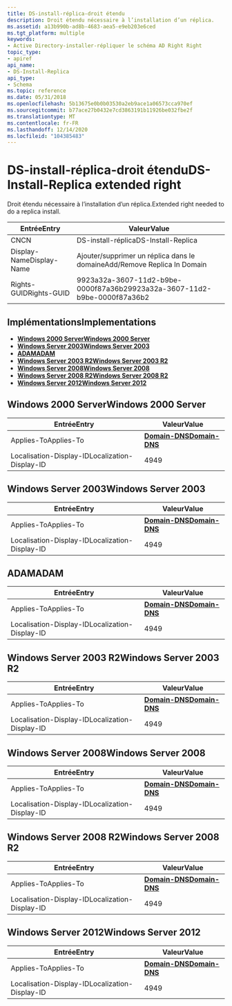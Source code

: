 ```yaml
---
title: DS-install-réplica-droit étendu
description: Droit étendu nécessaire à l’installation d’un réplica.
ms.assetid: a13b990b-ad8b-4683-aea5-e9eb203e6ced
ms.tgt_platform: multiple
keywords:
- Active Directory-installer-répliquer le schéma AD Right Right
topic_type:
- apiref
api_name:
- DS-Install-Replica
api_type:
- Schema
ms.topic: reference
ms.date: 05/31/2018
ms.openlocfilehash: 5b13675e0b0b03530a2eb9ace1a06573cca970ef
ms.sourcegitcommit: b77ace27b0432e7cd3863191b11926be032fbe2f
ms.translationtype: MT
ms.contentlocale: fr-FR
ms.lasthandoff: 12/14/2020
ms.locfileid: "104385483"
---
```

# <a name="ds-install-replica-extended-right"></a><span data-ttu-id="733d4-104">DS-install-réplica-droit étendu</span><span class="sxs-lookup"><span data-stu-id="733d4-104">DS-Install-Replica extended right</span></span>

<span data-ttu-id="733d4-105">Droit étendu nécessaire à l’installation d’un réplica.</span><span class="sxs-lookup"><span data-stu-id="733d4-105">Extended right needed to do a replica install.</span></span>



| <span data-ttu-id="733d4-106">Entrée</span><span class="sxs-lookup"><span data-stu-id="733d4-106">Entry</span></span> | <span data-ttu-id="733d4-107">Valeur</span><span class="sxs-lookup"><span data-stu-id="733d4-107">Value</span></span> |
|--------------|--------------------------------------|
| <span data-ttu-id="733d4-108">CN</span><span class="sxs-lookup"><span data-stu-id="733d4-108">CN</span></span>           | <span data-ttu-id="733d4-109">DS-install-réplica</span><span class="sxs-lookup"><span data-stu-id="733d4-109">DS-Install-Replica</span></span>                   |
| <span data-ttu-id="733d4-110">Display-Name</span><span class="sxs-lookup"><span data-stu-id="733d4-110">Display-Name</span></span> | <span data-ttu-id="733d4-111">Ajouter/supprimer un réplica dans le domaine</span><span class="sxs-lookup"><span data-stu-id="733d4-111">Add/Remove Replica In Domain</span></span>         |
| <span data-ttu-id="733d4-112">Rights-GUID</span><span class="sxs-lookup"><span data-stu-id="733d4-112">Rights-GUID</span></span>  | <span data-ttu-id="733d4-113">9923a32a-3607-11d2-b9be-0000f87a36b2</span><span class="sxs-lookup"><span data-stu-id="733d4-113">9923a32a-3607-11d2-b9be-0000f87a36b2</span></span> |



## <a name="implementations"></a><span data-ttu-id="733d4-114">Implémentations</span><span class="sxs-lookup"><span data-stu-id="733d4-114">Implementations</span></span>

-   [<span data-ttu-id="733d4-115">**Windows 2000 Server**</span><span class="sxs-lookup"><span data-stu-id="733d4-115">**Windows 2000 Server**</span></span>](#windows-2000-server)
-   [<span data-ttu-id="733d4-116">**Windows Server 2003**</span><span class="sxs-lookup"><span data-stu-id="733d4-116">**Windows Server 2003**</span></span>](#windows-server-2003)
-   [<span data-ttu-id="733d4-117">**ADAM**</span><span class="sxs-lookup"><span data-stu-id="733d4-117">**ADAM**</span></span>](#adam)
-   [<span data-ttu-id="733d4-118">**Windows Server 2003 R2**</span><span class="sxs-lookup"><span data-stu-id="733d4-118">**Windows Server 2003 R2**</span></span>](#windows-server-2003-r2)
-   [<span data-ttu-id="733d4-119">**Windows Server 2008**</span><span class="sxs-lookup"><span data-stu-id="733d4-119">**Windows Server 2008**</span></span>](#windows-server-2008)
-   [<span data-ttu-id="733d4-120">**Windows Server 2008 R2**</span><span class="sxs-lookup"><span data-stu-id="733d4-120">**Windows Server 2008 R2**</span></span>](#windows-server-2008-r2)
-   [<span data-ttu-id="733d4-121">**Windows Server 2012**</span><span class="sxs-lookup"><span data-stu-id="733d4-121">**Windows Server 2012**</span></span>](#windows-server-2012)

## <a name="windows-2000-server"></a><span data-ttu-id="733d4-122">Windows 2000 Server</span><span class="sxs-lookup"><span data-stu-id="733d4-122">Windows 2000 Server</span></span>



| <span data-ttu-id="733d4-123">Entrée</span><span class="sxs-lookup"><span data-stu-id="733d4-123">Entry</span></span> | <span data-ttu-id="733d4-124">Valeur</span><span class="sxs-lookup"><span data-stu-id="733d4-124">Value</span></span> |
|-------------------------|----------------------------------------------|
| <span data-ttu-id="733d4-125">Applies-To</span><span class="sxs-lookup"><span data-stu-id="733d4-125">Applies-To</span></span>              | [<span data-ttu-id="733d4-126">**Domain-DNS**</span><span class="sxs-lookup"><span data-stu-id="733d4-126">**Domain-DNS**</span></span>](c-domaindns.md)<br/> |
| <span data-ttu-id="733d4-127">Localisation-Display-ID</span><span class="sxs-lookup"><span data-stu-id="733d4-127">Localization-Display-ID</span></span> | <span data-ttu-id="733d4-128">49</span><span class="sxs-lookup"><span data-stu-id="733d4-128">49</span></span>                                           |



## <a name="windows-server-2003"></a><span data-ttu-id="733d4-129">Windows Server 2003</span><span class="sxs-lookup"><span data-stu-id="733d4-129">Windows Server 2003</span></span>



| <span data-ttu-id="733d4-130">Entrée</span><span class="sxs-lookup"><span data-stu-id="733d4-130">Entry</span></span> | <span data-ttu-id="733d4-131">Valeur</span><span class="sxs-lookup"><span data-stu-id="733d4-131">Value</span></span> |
|-------------------------|----------------------------------------------|
| <span data-ttu-id="733d4-132">Applies-To</span><span class="sxs-lookup"><span data-stu-id="733d4-132">Applies-To</span></span>              | [<span data-ttu-id="733d4-133">**Domain-DNS**</span><span class="sxs-lookup"><span data-stu-id="733d4-133">**Domain-DNS**</span></span>](c-domaindns.md)<br/> |
| <span data-ttu-id="733d4-134">Localisation-Display-ID</span><span class="sxs-lookup"><span data-stu-id="733d4-134">Localization-Display-ID</span></span> | <span data-ttu-id="733d4-135">49</span><span class="sxs-lookup"><span data-stu-id="733d4-135">49</span></span>                                           |



## <a name="adam"></a><span data-ttu-id="733d4-136">ADAM</span><span class="sxs-lookup"><span data-stu-id="733d4-136">ADAM</span></span>



| <span data-ttu-id="733d4-137">Entrée</span><span class="sxs-lookup"><span data-stu-id="733d4-137">Entry</span></span> | <span data-ttu-id="733d4-138">Valeur</span><span class="sxs-lookup"><span data-stu-id="733d4-138">Value</span></span> |
|-------------------------|----------------------------------------------|
| <span data-ttu-id="733d4-139">Applies-To</span><span class="sxs-lookup"><span data-stu-id="733d4-139">Applies-To</span></span>              | [<span data-ttu-id="733d4-140">**Domain-DNS**</span><span class="sxs-lookup"><span data-stu-id="733d4-140">**Domain-DNS**</span></span>](c-domaindns.md)<br/> |
| <span data-ttu-id="733d4-141">Localisation-Display-ID</span><span class="sxs-lookup"><span data-stu-id="733d4-141">Localization-Display-ID</span></span> | <span data-ttu-id="733d4-142">49</span><span class="sxs-lookup"><span data-stu-id="733d4-142">49</span></span>                                           |



## <a name="windows-server-2003-r2"></a><span data-ttu-id="733d4-143">Windows Server 2003 R2</span><span class="sxs-lookup"><span data-stu-id="733d4-143">Windows Server 2003 R2</span></span>



| <span data-ttu-id="733d4-144">Entrée</span><span class="sxs-lookup"><span data-stu-id="733d4-144">Entry</span></span> | <span data-ttu-id="733d4-145">Valeur</span><span class="sxs-lookup"><span data-stu-id="733d4-145">Value</span></span> |
|-------------------------|----------------------------------------------|
| <span data-ttu-id="733d4-146">Applies-To</span><span class="sxs-lookup"><span data-stu-id="733d4-146">Applies-To</span></span>              | [<span data-ttu-id="733d4-147">**Domain-DNS**</span><span class="sxs-lookup"><span data-stu-id="733d4-147">**Domain-DNS**</span></span>](c-domaindns.md)<br/> |
| <span data-ttu-id="733d4-148">Localisation-Display-ID</span><span class="sxs-lookup"><span data-stu-id="733d4-148">Localization-Display-ID</span></span> | <span data-ttu-id="733d4-149">49</span><span class="sxs-lookup"><span data-stu-id="733d4-149">49</span></span>                                           |



## <a name="windows-server-2008"></a><span data-ttu-id="733d4-150">Windows Server 2008</span><span class="sxs-lookup"><span data-stu-id="733d4-150">Windows Server 2008</span></span>



| <span data-ttu-id="733d4-151">Entrée</span><span class="sxs-lookup"><span data-stu-id="733d4-151">Entry</span></span> | <span data-ttu-id="733d4-152">Valeur</span><span class="sxs-lookup"><span data-stu-id="733d4-152">Value</span></span> |
|-------------------------|----------------------------------------------|
| <span data-ttu-id="733d4-153">Applies-To</span><span class="sxs-lookup"><span data-stu-id="733d4-153">Applies-To</span></span>              | [<span data-ttu-id="733d4-154">**Domain-DNS**</span><span class="sxs-lookup"><span data-stu-id="733d4-154">**Domain-DNS**</span></span>](c-domaindns.md)<br/> |
| <span data-ttu-id="733d4-155">Localisation-Display-ID</span><span class="sxs-lookup"><span data-stu-id="733d4-155">Localization-Display-ID</span></span> | <span data-ttu-id="733d4-156">49</span><span class="sxs-lookup"><span data-stu-id="733d4-156">49</span></span>                                           |



## <a name="windows-server-2008-r2"></a><span data-ttu-id="733d4-157">Windows Server 2008 R2</span><span class="sxs-lookup"><span data-stu-id="733d4-157">Windows Server 2008 R2</span></span>



| <span data-ttu-id="733d4-158">Entrée</span><span class="sxs-lookup"><span data-stu-id="733d4-158">Entry</span></span> | <span data-ttu-id="733d4-159">Valeur</span><span class="sxs-lookup"><span data-stu-id="733d4-159">Value</span></span> |
|-------------------------|----------------------------------------------|
| <span data-ttu-id="733d4-160">Applies-To</span><span class="sxs-lookup"><span data-stu-id="733d4-160">Applies-To</span></span>              | [<span data-ttu-id="733d4-161">**Domain-DNS**</span><span class="sxs-lookup"><span data-stu-id="733d4-161">**Domain-DNS**</span></span>](c-domaindns.md)<br/> |
| <span data-ttu-id="733d4-162">Localisation-Display-ID</span><span class="sxs-lookup"><span data-stu-id="733d4-162">Localization-Display-ID</span></span> | <span data-ttu-id="733d4-163">49</span><span class="sxs-lookup"><span data-stu-id="733d4-163">49</span></span>                                           |



## <a name="windows-server-2012"></a><span data-ttu-id="733d4-164">Windows Server 2012</span><span class="sxs-lookup"><span data-stu-id="733d4-164">Windows Server 2012</span></span>



| <span data-ttu-id="733d4-165">Entrée</span><span class="sxs-lookup"><span data-stu-id="733d4-165">Entry</span></span> | <span data-ttu-id="733d4-166">Valeur</span><span class="sxs-lookup"><span data-stu-id="733d4-166">Value</span></span> |
|-------------------------|----------------------------------------------|
| <span data-ttu-id="733d4-167">Applies-To</span><span class="sxs-lookup"><span data-stu-id="733d4-167">Applies-To</span></span>              | [<span data-ttu-id="733d4-168">**Domain-DNS**</span><span class="sxs-lookup"><span data-stu-id="733d4-168">**Domain-DNS**</span></span>](c-domaindns.md)<br/> |
| <span data-ttu-id="733d4-169">Localisation-Display-ID</span><span class="sxs-lookup"><span data-stu-id="733d4-169">Localization-Display-ID</span></span> | <span data-ttu-id="733d4-170">49</span><span class="sxs-lookup"><span data-stu-id="733d4-170">49</span></span>                                           |



 

 






